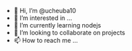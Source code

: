 - 👋 Hi, I’m @ucheuba10
- 👀 I’m interested in ...
- 🌱 I’m currently learning nodejs
- 💞️ I’m looking to collaborate on projects
- 📫 How to reach me ...

<!---
ucheuba10/ucheuba10 is a ✨ special ✨ repository because its `README.md` (this file) appears on your GitHub profile.
You can click the Preview link to take a look at your changes.
--->
